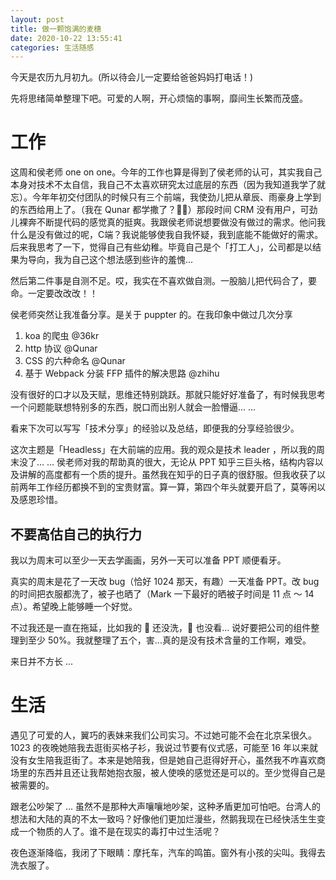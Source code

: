 ```yaml
---
layout: post
title: 做一颗饱满的麦穗
date: 2020-10-22 13:55:41
categories: 生活随感
---
```


今天是农历九月初九。(所以待会儿一定要给爸爸妈妈打电话！)

先将思绪简单整理下吧。可爱的人啊，开心烦恼的事啊，靡间生长繁而茂盛。

# 工作

这周和侯老师 one on one。今年的工作也算是得到了侯老师的认可，其实我自己本身对技术不太自信，我自己不太喜欢研究太过底层的东西（因为我知道我学了就忘）。今年年初交付团队的时候只有三个前端，我使劲儿把从章辰、雨豪身上学到的东西给用上了。（我在 Qunar 都学撒了？🤦‍♀️）那段时间 CRM 没有用户，可劲儿裸奔不断提代码的感觉真的挺爽。我跟侯老师说想要做没有做过的需求。他问我什么是没有做过的呢，C端？我说能够使我自我怀疑，我到底能不能做好的需求。后来我思考了一下，觉得自己有些幼稚。毕竟自己是个「打工人」，公司都是以结果为导向，我为自己这个想法感到些许的羞愧...

然后第二件事是自测不足。哎，我实在不喜欢做自测。一股脑儿把代码合了，要命。一定要改改改！！

侯老师突然让我准备分享。是关于 puppter 的。在我印象中做过几次分享

1. koa 的爬虫 @36kr
2. http 协议 @Qunar
3. CSS 的六种命名 @Qunar
4. 基于 Webpack 分装 FFP 插件的解决思路 @zhihu

没有很好的口才以及天赋，思维还特别跳跃。那就只能好好准备了，有时候我思考一个问题能联想特别多的东西，脱口而出别人就会一脸懵逼... ...

看来下次可以写写「技术分享」的经验以及总结，即便我的分享经验很少。

这次主题是「Headless」在大前端的应用。我的观众是技术 leader ，所以我的周末没了... ... 侯老师对我的帮助真的很大，无论从 PPT 知乎三巨头格，结构内容以及讲解的高度都有一个质的提升。虽然我在知乎的日子真的很舒服。但我收获了以前两年工作经历都换不到的宝贵财富。算一算，第四个年头就要开启了，莫等闲以及感恩珍惜。



## 不要高估自己的执行力

我以为周末可以至少一天去学画画，另外一天可以准备 PPT 顺便看牙。

真实的周末是花了一天改 bug（恰好 1024 那天，有趣）一天准备 PPT。改 bug 的时间把衣服都洗了，被子也晒了（Mark 一下最好的晒被子时间是 11 点 ～ 14 点）。希望晚上能够睡一个好觉。

不过我还是一直在拖延，比如我的 👙 还没洗，🦷 也没看... 说好要把公司的组件整理到至少 50%。我就整理了五个，害...真的是没有技术含量的工作啊，难受。


来日并不方长 ...


# 生活

遇见了可爱的人，翼巧的表妹来我们公司实习。不过她可能不会在北京呆很久。1023 的夜晚她陪我去逛街买格子衫，我说过节要有仪式感，可能至 16 年以来就没有女生陪我逛街了。本来是她陪我，但是她自己逛得好开心，虽然我不咋喜欢商场里的东西并且还让我帮她抱衣服，被人使唤的感觉还是可以的。至少觉得自己是被需要的。

跟老公吵架了 ... 虽然不是那种大声嚷嚷地吵架，这种矛盾更加可怕吧。台湾人的想法和大陆的真的不太一致吗？好像他们更加烂漫些，然鹅我现在已经快活生生变成一个物质的人了。谁不是在现实的毒打中过生活呢？


夜色逐渐降临，我闭了下眼睛：摩托车，汽车的鸣笛。窗外有小孩的尖叫。我得去洗衣服了。
